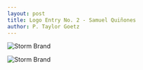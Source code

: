 ```yaml
---
layout: post
title: Logo Entry No. 2 - Samuel Quiñones
author: P. Taylor Goetz
---
```


![Storm Brand](/images/logocontest/squinones/storm_logo1.png)

![Storm Brand](/images/logocontest/squinones/storm_logo.png)